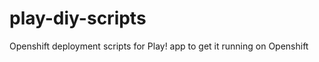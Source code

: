 play-diy-scripts
================

Openshift deployment scripts for Play! app to get it running on Openshift

